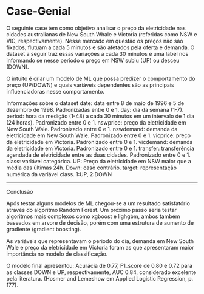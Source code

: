 # Case-Genial

O seguinte case tem como objetivo analisar o preço da eletricidade nas cidades australianas de New South Whale e Victoria (referidas como NSW e VIC, respectivamente). 
Nesse mercado em questão os preços não são fixados, flutuam a cada 5 minutos e são afetados pela oferta e demanda. 
O dataset a seguir traz essas variações a cada 30 minutos e uma label nos informando se nesse período o preço em NSW subiu (UP) ou desceu (DOWN).

O intuito é criar um modelo de ML que possa predizer o comportamento do preço (UP/DOWN) e quais variáveis dependentes são as principais influenciadoras nesse 
comportamento.

Informações sobre o dataset
date: data entre 8 de maio de 1996 e 5 de dezembro de 1998. Padronizadas entre 0 e 1.
day: dia da semana (1-7).
period: hora da medição (1-48) a cada 30 minutos em um intervalo de 1 dia (24 horas). Padronizado entre 0 e 1.
nswprice: preço da eletricidade em New South Wale. Padronizado entre 0 e 1.
nswdemand: demanda da eletricidade em New South Wale. Padronizado entre 0 e 1.
vicprice: preço da eletricidade em Victoria. Padronizado entre 0 e 1.
vicdemand: demanda da eletricidade em Victoria. Padronizado entre 0 e 1.
transfer: transferência agendada de eletricidade entre as duas cidades. Padronizado entre 0 e 1.
class: variável categórica. UP: Preço da eletricidade em NSW maior que a média das últimas 24h. Down: caso contrário.
target: representação numérica da variável class. 1:UP, 2:DOWN

---

Conclusão

Após testar alguns modelos de ML chegou-se a um resultado satisfatório através do algoritmo Random Forest. Um próximo passo seria testar algoritmos mais complexos como 
xgboost e lighgbm, ambos também baseados em arvore de decisão, porém com uma estrutura de aumento de gradiente (gradient boosting).

As variáveis que representavam o periodo do dia, demanda em New South Wale e preço da eletricidade em Victoria foram as que apresentaram maior importância no modelo 
de classificação.

O modelo final apresentou:
Acurácia de 0.77,
F1_score de 0.80 e 0.72 para as classes DOWN e UP, respectivamente,
AUC 0.84, considerado excelente pela literatura. (Hosmer and Lemeshow em Applied Logistic Regression, p. 177).
